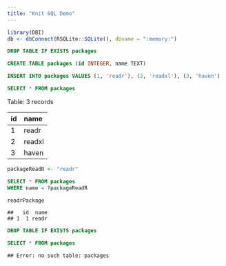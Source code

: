 ```yaml
---
title: "Knit SQL Demo"
---
```



```r
library(DBI)
db <- dbConnect(RSQLite::SQLite(), dbname = ":memory:")
```


```sql
DROP TABLE IF EXISTS packages
```


```sql
CREATE TABLE packages (id INTEGER, name TEXT)
```


```sql
INSERT INTO packages VALUES (1, 'readr'), (2, 'readxl'), (3, 'haven')
```


```sql
SELECT * FROM packages
```




Table: 3 records

|id |name   |
|:--|:------|
|1  |readr  |
|2  |readxl |
|3  |haven  |


```r
packageReadR <- "readr"
```


```sql
SELECT * FROM packages
WHERE name = ?packageReadR
```


```r
readrPackage
```

```
##   id  name
## 1  1 readr
```


```sql
DROP TABLE IF EXISTS packages
```


```sql
SELECT * FROM packages
```

```
## Error: no such table: packages
```


